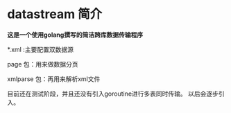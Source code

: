 # datastream 简介


**这是一个使用golang撰写的简洁跨库数据传输程序**

*.xml :主要配置双数据源

page 包：用来做数据分页

xmlparse 包：再用来解析xml文件

目前还在测试阶段，并且还没有引入goroutine进行多表同时传输。
以后会逐步引入。
